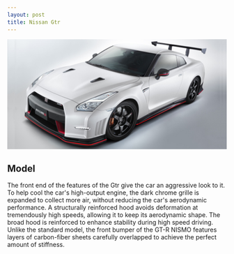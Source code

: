 ```yaml
---
layout: post
title: Nissan Gtr
---
```


![Nissan Gtr](/images/nissan.jpg)

## Model

The front end of the features of the Gtr give the car an aggressive look to it. To help cool the car's high-output engine, the dark chrome grille is expanded to collect more air, without reducing the car's aerodynamic performance. A structurally reinforced hood avoids deformation at tremendously high speeds, allowing it to keep its aerodynamic shape. The broad hood is reinforced to enhance stability during high speed driving. Unlike the standard model, the front bumper of the GT-R NISMO features layers of carbon-fiber sheets carefully overlapped to achieve the perfect amount of stiffness.
